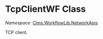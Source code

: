 # TcpClientWF Class 

*Namespace*: [Cims.WorkflowLib.NetworkApis](Cims.WorkflowLib.NetworkApis.md)

TCP client.
